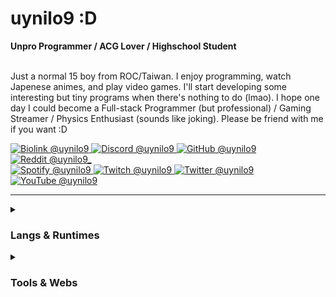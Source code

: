 # uynilo9 :D

<div>
    <b>Unpro Programmer / ACG Lover / Highschool Student</b>
    <br /><br />
    <p>Just a normal 15 boy from ROC/Taiwan. I enjoy programming, watch Japenese animes, and play video games. I'll start developing some interesting but tiny programs when there's nothing to do (lmao). I hope one day I could become a Full-stack Programmer (but professional) / Gaming Streamer / Physics Enthusiast (sounds like joking). Please be friend with me if you want :D</p>
    <a href="https://uynilo9.8b.io">
        <img alt="Biolink @uynilo9" title="Biolink @uynilo9" src="https://img.shields.io/badge/Biolink-@uynilo9-000000?logo=biolink&labelColor=202020&color=000000&style=for-the-badge" />
    </a>
    <a href="https://discordapp.com/users/979017190009368586">
        <img alt="Discord @uynilo9" title="Discord @uynilo9" src="https://img.shields.io/badge/discord-@uynilo9-2f72bc?logo=discord&labelColor=202020&color=5865f2&style=for-the-badge" />
    </a>
    <a href="https://github.com/uynilo9">
        <img alt="GitHub @uynilo9" title="GitHub @uynilo9" src="https://img.shields.io/badge/github-@uynilo9-2f72bc?logo=github&labelColor=202020&color=f5f5f5&style=for-the-badge" />
    </a>
    <a href="https://reddit.com/u/uynilo9_">
        <img alt="Reddit @uynilo9_" title="Reddit @uynilo9_" src="https://img.shields.io/badge/reddit-@uynilo9%E2%8E%BD-2f72bc?logo=reddit&labelColor=202020&color=ff4500&style=for-the-badge" />
    </a>
    <br />
    <a href="https://open.spotify.com/user/315prrl5b3npqcxe7wyfkux7e6dm">
        <img alt="Spotify @uynilo9" title="Spotify @uynilo9" src="https://img.shields.io/badge/spotify-@uynilo9-2f72bc?logo=spotify&labelColor=202020&color=1db954&style=for-the-badge" />
    </a>
    <a href="https://twitch.tv/uynilo9">
        <img alt="Twitch @uynilo9" title="Twitch @uynilo9" src="https://img.shields.io/badge/twitch-@uynilo9-2f72bc?logo=twitch&labelColor=202020&color=8e44fa&style=for-the-badge" />
    </a>
    <a href="https://twitter.com/uynilo9">
        <img alt="Twitter @uynilo9" title="Twitter @uynilo9" src="https://img.shields.io/badge/twitter-@uynilo9-2f72bc?logo=twitter&labelColor=202020&color=1d9bf0&style=for-the-badge" />
    </a>
    <a href="https://youtube.com/@uynilo9">
        <img alt="YouTube @uynilo9" title="YouTube @uynilo9" src="https://img.shields.io/badge/youtube-@uynilo9-2f72bc?logo=youtube&labelColor=202020&logoColor=ff0000&color=ff0000&style=for-the-badge" />
    </a>
</div>

---

<details>
    <summary><h3>Langs & Runtimes</h3></summary>
    <h4>Front-ends</h4>
    <img src="https://skillicons.dev/icons?i=html,css,js,scss,tailwind,windi,vue,vite" />
    <h4>Back-ends</h4>
    <img src="https://skillicons.dev/icons?i=ts,deno,bun,py,nim" />
    <h4>Interested-ins</h4>
    <img src="https://skillicons.dev/icons?i=rust,go,haskell,zig" />
</details>

<details>
    <summary><h3>Tools & Webs</h3></summary>
    <img src="https://skillicons.dev/icons?i=git,vscode,github,stackoverflow,gcp" />
</details>